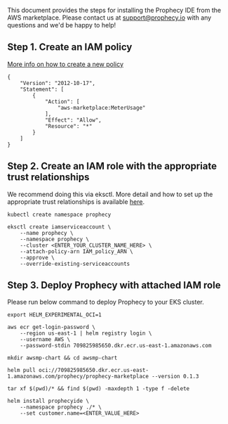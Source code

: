 This document provides the steps for installing the Prophecy IDE from the AWS marketplace. 
Please contact us at support@prophecy.io with any questions and we'd be happy to help!

## Step 1. Create an IAM policy

[More info on how to create a new policy](https://docs.aws.amazon.com/IAM/latest/UserGuide/tutorial_managed-policies.html#step1-create-policy)

```
{
    "Version": "2012-10-17",
    "Statement": [
        {
            "Action": [
                "aws-marketplace:MeterUsage"
            ],
            "Effect": "Allow",
            "Resource": "*"
        }
    ]
}
```

## Step 2. Create an IAM role with the appropriate trust relationships
We recommend doing this via eksctl. More detail and how to set up the appropriate trust relationships is available [here](https://docs.aws.amazon.com/eks/latest/userguide/create-service-account-iam-policy-and-role.html).
```
kubectl create namespace prophecy
            
eksctl create iamserviceaccount \
    --name prophecy \
    --namespace prophecy \
    --cluster <ENTER_YOUR_CLUSTER_NAME_HERE> \
    --attach-policy-arn IAM_policy_ARN \
    --approve \
    --override-existing-serviceaccounts
```

## Step 3. Deploy Prophecy with attached IAM role

Please run below command to deploy Prophecy to your EKS cluster.

```
export HELM_EXPERIMENTAL_OCI=1

aws ecr get-login-password \
    --region us-east-1 | helm registry login \
    --username AWS \
    --password-stdin 709825985650.dkr.ecr.us-east-1.amazonaws.com

mkdir awsmp-chart && cd awsmp-chart

helm pull oci://709825985650.dkr.ecr.us-east-1.amazonaws.com/prophecy/prophecy-marketplace --version 0.1.3

tar xf $(pwd)/* && find $(pwd) -maxdepth 1 -type f -delete

helm install prophecyide \
    --namespace prophecy ./* \
    --set customer.name=<ENTER_VALUE_HERE> 
```

